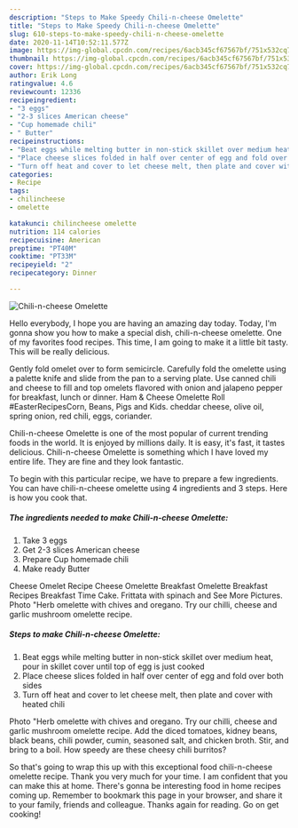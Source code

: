 ```yaml
---
description: "Steps to Make Speedy Chili-n-cheese Omelette"
title: "Steps to Make Speedy Chili-n-cheese Omelette"
slug: 610-steps-to-make-speedy-chili-n-cheese-omelette
date: 2020-11-14T10:52:11.577Z
image: https://img-global.cpcdn.com/recipes/6acb345cf67567bf/751x532cq70/chili-n-cheese-omelette-recipe-main-photo.jpg
thumbnail: https://img-global.cpcdn.com/recipes/6acb345cf67567bf/751x532cq70/chili-n-cheese-omelette-recipe-main-photo.jpg
cover: https://img-global.cpcdn.com/recipes/6acb345cf67567bf/751x532cq70/chili-n-cheese-omelette-recipe-main-photo.jpg
author: Erik Long
ratingvalue: 4.6
reviewcount: 12336
recipeingredient:
- "3 eggs"
- "2-3 slices American cheese"
- "Cup homemade chili"
- " Butter"
recipeinstructions:
- "Beat eggs while melting butter in non-stick skillet over medium heat, pour in skillet cover until top of egg is just cooked"
- "Place cheese slices folded in half over center of egg and fold over both sides"
- "Turn off heat and cover to let cheese melt, then plate and cover with heated chili"
categories:
- Recipe
tags:
- chilincheese
- omelette

katakunci: chilincheese omelette 
nutrition: 114 calories
recipecuisine: American
preptime: "PT40M"
cooktime: "PT33M"
recipeyield: "2"
recipecategory: Dinner

---
```



![Chili-n-cheese Omelette](https://img-global.cpcdn.com/recipes/6acb345cf67567bf/751x532cq70/chili-n-cheese-omelette-recipe-main-photo.jpg)

Hello everybody, I hope you are having an amazing day today. Today, I'm gonna show you how to make a special dish, chili-n-cheese omelette. One of my favorites food recipes. This time, I am going to make it a little bit tasty. This will be really delicious.

Gently fold omelet over to form semicircle. Carefully fold the omelette using a palette knife and slide from the pan to a serving plate. Use canned chili and cheese to fill and top omelets flavored with onion and jalapeno pepper for breakfast, lunch or dinner. Ham &amp; Cheese Omelette Roll #EasterRecipesCorn, Beans, Pigs and Kids. cheddar cheese, olive oil, spring onion, red chili, eggs, coriander.

Chili-n-cheese Omelette is one of the most popular of current trending foods in the world. It is enjoyed by millions daily. It is easy, it's fast, it tastes delicious. Chili-n-cheese Omelette is something which I have loved my entire life. They are fine and they look fantastic.


To begin with this particular recipe, we have to prepare a few ingredients. You can have chili-n-cheese omelette using 4 ingredients and 3 steps. Here is how you cook that.

<!--inarticleads1-->

##### The ingredients needed to make Chili-n-cheese Omelette:

1. Take 3 eggs
1. Get 2-3 slices American cheese
1. Prepare Cup homemade chili
1. Make ready  Butter


Cheese Omelet Recipe Cheese Omelette Breakfast Omelette Breakfast Recipes Breakfast Time Cake. Frittata with spinach and See More Pictures. Photo &#34;Herb omelette with chives and oregano. Try our chilli, cheese and garlic mushroom omelette recipe. 

<!--inarticleads2-->

##### Steps to make Chili-n-cheese Omelette:

1. Beat eggs while melting butter in non-stick skillet over medium heat, pour in skillet cover until top of egg is just cooked
1. Place cheese slices folded in half over center of egg and fold over both sides
1. Turn off heat and cover to let cheese melt, then plate and cover with heated chili


Photo &#34;Herb omelette with chives and oregano. Try our chilli, cheese and garlic mushroom omelette recipe. Add the diced tomatoes, kidney beans, black beans, chili powder, cumin, seasoned salt, and chicken broth. Stir, and bring to a boil. How speedy are these cheesy chili burritos? 

So that's going to wrap this up with this exceptional food chili-n-cheese omelette recipe. Thank you very much for your time. I am confident that you can make this at home. There's gonna be interesting food in home recipes coming up. Remember to bookmark this page in your browser, and share it to your family, friends and colleague. Thanks again for reading. Go on get cooking!
